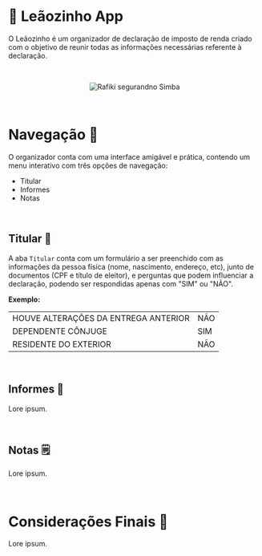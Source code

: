 # 🦁 Leãozinho App

O Leãozinho é um organizador de declaração de imposto de renda criado com o objetivo de reunir todas as informações necessárias referente à declaração.

<br>

<p align="center">
  <img src="https://github.com/user-attachments/assets/3ae6d1ac-d2e6-4d03-b4a5-713decd3c3a7" alt="Rafiki segurandno Simba">
</p>

<br>

# Navegação 🧭

O organizador conta com uma interface amigável e prática, contendo um menu interativo com três opções de navegação:
- Titular
- Informes
- Notas

<br>

## Titular 👤
A aba ```Titular``` conta com um formulário a ser preenchido com as informações da pessoa física (nome, nascimento, endereço, etc), junto de documentos (CPF e título de eleitor), e perguntas que podem influenciar a declaração, podendo ser respondidas apenas com "SIM" ou "NÃO".

**Exemplo:**

<table>
  <tr><td>HOUVE ALTERAÇÕES DA ENTREGA ANTERIOR</td><td>NÃO</td></tr>
  <tr><td>DEPENDENTE CÔNJUGE</td><td>SIM</td></td></tr>
  <tr><td>RESIDENTE DO EXTERIOR</td><td>NÃO</td></tr>
</table>

<br>

## Informes 💸
Lore ipsum.

<br>

## Notas 🗒️
Lore ipsum.

<br>

# Considerações Finais 📌
Lore ipsum.
